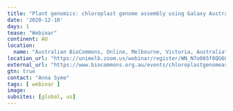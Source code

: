 ```yaml
---
title: "Plant genomics: chloroplast genome assembly using Galaxy Australia"
date: '2020-12-10'
days: 1
tease: "Webinar"
continent: AU
location:
  name: "Australian BioCommons, Online, Melbourne, Victoria, Australia"
location_url: "https://unimelb.zoom.us/webinar/register/WN_N7o065f8QG60ZRFw2_JxYg"
external_url: "https://www.biocommons.org.au/events/chloroplastgenomeassembly"
gtn: true
contact: "Anna Syme"
tags: [ webinar ]
image: 
subsites: [global, us]
---
```

